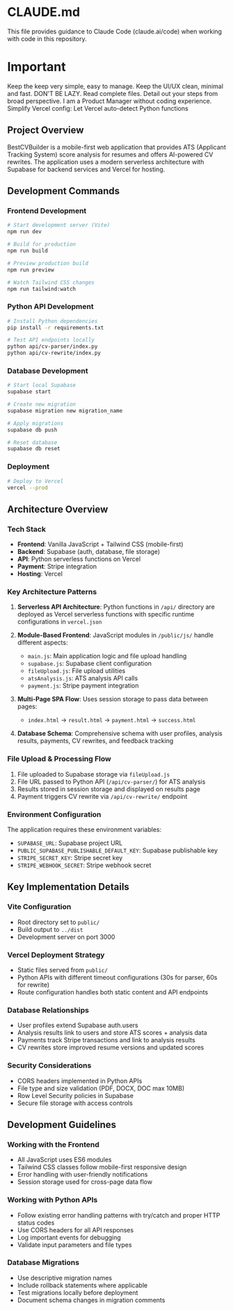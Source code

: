 # CLAUDE.md

This file provides guidance to Claude Code (claude.ai/code) when working with code in this repository.

# Important
Keep the keep very simple, easy to manage. 
Keep the UI/UX clean, minimal and fast. 
DON'T BE LAZY. Read complete files.
Detail out your steps from broad perspective. 
I am a Product Manager without coding experience. 
Simplify Vercel config: Let Vercel auto-detect Python functions


## Project Overview

BestCVBuilder is a mobile-first web application that provides ATS (Applicant Tracking System) score analysis for resumes and offers AI-powered CV rewrites. The application uses a modern serverless architecture with Supabase for backend services and Vercel for hosting.

## Development Commands

### Frontend Development
```bash
# Start development server (Vite)
npm run dev

# Build for production
npm run build

# Preview production build
npm run preview

# Watch Tailwind CSS changes
npm run tailwind:watch
```

### Python API Development
```bash
# Install Python dependencies
pip install -r requirements.txt

# Test API endpoints locally
python api/cv-parser/index.py
python api/cv-rewrite/index.py
```

### Database Development
```bash
# Start local Supabase
supabase start

# Create new migration
supabase migration new migration_name

# Apply migrations
supabase db push

# Reset database
supabase db reset
```

### Deployment
```bash
# Deploy to Vercel
vercel --prod
```

## Architecture Overview

### Tech Stack
- **Frontend**: Vanilla JavaScript + Tailwind CSS (mobile-first)
- **Backend**: Supabase (auth, database, file storage)
- **API**: Python serverless functions on Vercel
- **Payment**: Stripe integration
- **Hosting**: Vercel

### Key Architecture Patterns

1. **Serverless API Architecture**: Python functions in `/api/` directory are deployed as Vercel serverless functions with specific runtime configurations in `vercel.json`

2. **Module-Based Frontend**: JavaScript modules in `/public/js/` handle different aspects:
   - `main.js`: Main application logic and file upload handling
   - `supabase.js`: Supabase client configuration
   - `fileUpload.js`: File upload utilities
   - `atsAnalysis.js`: ATS analysis API calls
   - `payment.js`: Stripe payment integration

3. **Multi-Page SPA Flow**: Uses session storage to pass data between pages:
   - `index.html` → `result.html` → `payment.html` → `success.html`

4. **Database Schema**: Comprehensive schema with user profiles, analysis results, payments, CV rewrites, and feedback tracking

### File Upload & Processing Flow
1. File uploaded to Supabase storage via `fileUpload.js`
2. File URL passed to Python API (`/api/cv-parser/`) for ATS analysis
3. Results stored in session storage and displayed on results page
4. Payment triggers CV rewrite via `/api/cv-rewrite/` endpoint

### Environment Configuration
The application requires these environment variables:
- `SUPABASE_URL`: Supabase project URL
- `PUBLIC_SUPABASE_PUBLISHABLE_DEFAULT_KEY`: Supabase publishable key
- `STRIPE_SECRET_KEY`: Stripe secret key
- `STRIPE_WEBHOOK_SECRET`: Stripe webhook secret

## Key Implementation Details

### Vite Configuration
- Root directory set to `public/` 
- Build output to `../dist`
- Development server on port 3000

### Vercel Deployment Strategy
- Static files served from `public/`
- Python APIs with different timeout configurations (30s for parser, 60s for rewrite)
- Route configuration handles both static content and API endpoints

### Database Relationships
- User profiles extend Supabase auth.users
- Analysis results link to users and store ATS scores + analysis data
- Payments track Stripe transactions and link to analysis results
- CV rewrites store improved resume versions and updated scores

### Security Considerations
- CORS headers implemented in Python APIs
- File type and size validation (PDF, DOCX, DOC max 10MB)
- Row Level Security policies in Supabase
- Secure file storage with access controls

## Development Guidelines

### Working with the Frontend
- All JavaScript uses ES6 modules
- Tailwind CSS classes follow mobile-first responsive design
- Error handling with user-friendly notifications
- Session storage used for cross-page data flow

### Working with Python APIs
- Follow existing error handling patterns with try/catch and proper HTTP status codes
- Use CORS headers for all API responses
- Log important events for debugging
- Validate input parameters and file types

### Database Migrations
- Use descriptive migration names
- Include rollback statements where applicable
- Test migrations locally before deployment
- Document schema changes in migration comments